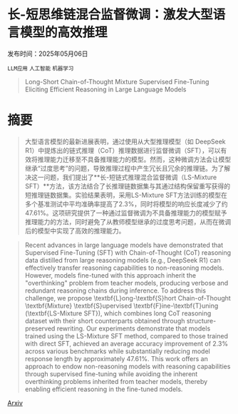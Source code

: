 # 长-短思维链混合监督微调：激发大型语言模型的高效推理

发布时间：2025年05月06日

`LLM应用` `人工智能` `机器学习`

> Long-Short Chain-of-Thought Mixture Supervised Fine-Tuning Eliciting Efficient Reasoning in Large Language Models

# 摘要

> 大型语言模型的最新进展表明，通过使用从大型推理模型（如 DeepSeek R1）中提炼出的链式推理（CoT）推理数据进行监督微调（SFT），可以有效将推理能力迁移至不具备推理能力的模型。然而，这种微调方法会让模型继承“过度思考”的问题，导致推理过程中产生冗长且冗余的推理链。为了解决这一问题，我们提出了**长-短链式推理混合监督微调（LS-Mixture SFT）**方法，该方法结合了长推理链数据集与其通过结构保留重写获得的短推理链数据集。实验结果表明，采用LS-Mixture SFT方法训练的模型在多个基准测试中平均准确率提高了2.3%，同时将模型的响应长度减少了约47.61%。这项研究提供了一种通过监督微调为不具备推理能力的模型赋予推理能力的方法，同时避免了从教师模型继承的过度思考问题，从而在微调后的模型中实现了高效的推理能力。

> Recent advances in large language models have demonstrated that Supervised Fine-Tuning (SFT) with Chain-of-Thought (CoT) reasoning data distilled from large reasoning models (e.g., DeepSeek R1) can effectively transfer reasoning capabilities to non-reasoning models. However, models fine-tuned with this approach inherit the "overthinking" problem from teacher models, producing verbose and redundant reasoning chains during inference. To address this challenge, we propose \textbf{L}ong-\textbf{S}hort Chain-of-Thought \textbf{Mixture} \textbf{S}upervised \textbf{F}ine-\textbf{T}uning (\textbf{LS-Mixture SFT}), which combines long CoT reasoning dataset with their short counterparts obtained through structure-preserved rewriting. Our experiments demonstrate that models trained using the LS-Mixture SFT method, compared to those trained with direct SFT, achieved an average accuracy improvement of 2.3\% across various benchmarks while substantially reducing model response length by approximately 47.61\%. This work offers an approach to endow non-reasoning models with reasoning capabilities through supervised fine-tuning while avoiding the inherent overthinking problems inherited from teacher models, thereby enabling efficient reasoning in the fine-tuned models.

[Arxiv](https://arxiv.org/abs/2505.03469)